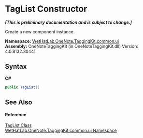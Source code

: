 # TagList Constructor 
 _**\[This is preliminary documentation and is subject to change.\]**_

Create a new component instance.

**Namespace:**&nbsp;<a href="043a9407-ac38-b3ac-7348-a6090af495ad">WetHatLab.OneNote.TaggingKit.common.ui</a><br />**Assembly:**&nbsp;OneNoteTaggingKit (in OneNoteTaggingKit.dll) Version: 4.0.8132.30441

## Syntax

**C#**<br />
``` C#
public TagList()
```


## See Also


#### Reference
<a href="33154b64-6d0a-fae4-e6a0-cc3db0ac070c">TagList Class</a><br /><a href="043a9407-ac38-b3ac-7348-a6090af495ad">WetHatLab.OneNote.TaggingKit.common.ui Namespace</a><br />